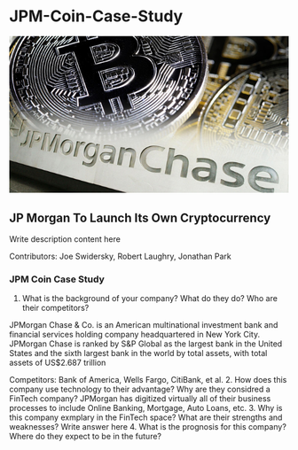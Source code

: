 # JPM-Coin-Case-Study

![JPM Coin](jpm-coin.jpg)

## JP Morgan To Launch Its Own Cryptocurrency

Write description content here

Contributors: Joe Swidersky, Robert Laughry, Jonathan Park

### JPM Coin Case Study

1. What is the background of your company? What do they do? Who are their competitors?

JPMorgan Chase & Co. is an American multinational investment bank and financial services holding company headquartered in New York City. JPMorgan Chase is ranked by S&P Global as the largest bank in the United States and the sixth largest bank in the world by total assets, with total assets of US$2.687 trillion

Competitors: Bank of America, Wells Fargo, CitiBank, et al.
2. How does this company use technology to their advantage? Why are they considred a FinTech company?
JPMorgan has digitized virtually all of their business processes to include Online Banking, Mortgage, Auto Loans, etc.
3. Why is this company exmplary in the FinTech space? What are their strengths and weaknesses?
Write answer here
4. What is the prognosis for this company? Where do they expect to be in the future?
